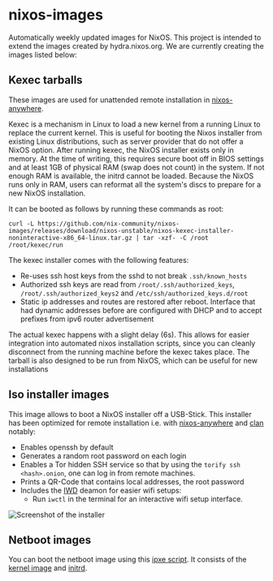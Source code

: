 # nixos-images

Automatically weekly updated images for NixOS. This project is intended to extend the images created by hydra.nixos.org.
We are currently creating the images listed below:

## Kexec tarballs

These images are used for unattended remote installation in [nixos-anywhere](https://github.com/numtide/nixos-anywhere).

Kexec is a mechanism in Linux to load a new kernel from a running Linux to
replace the current kernel. This is useful for booting the Nixos installer from
existing Linux distributions, such as server provider that do not offer a NixOS
option. After running kexec, the NixOS installer exists only in memory. At the
time of writing, this requires secure boot off in BIOS settings and at least 1GB
of physical RAM (swap does not count) in the system. If not enough RAM is available,
the initrd cannot be loaded. Because the NixOS runs only in RAM, users can reformat
all the system's discs to prepare for a new NixOS installation.

It can be booted as follows by running these commands as root:

```
curl -L https://github.com/nix-community/nixos-images/releases/download/nixos-unstable/nixos-kexec-installer-noninteractive-x86_64-linux.tar.gz | tar -xzf- -C /root
/root/kexec/run
```

The kexec installer comes with the following features:

- Re-uses ssh host keys from the sshd to not break `.ssh/known_hosts`
- Authorized ssh keys are read from `/root/.ssh/authorized_keys`, `/root/.ssh/authorized_keys2` and `/etc/ssh/authorized_keys.d/root`
- Static ip addresses and routes are restored after reboot.
  Interface that had dynamic addresses before are configured with DHCP and
  to accept prefixes from ipv6 router advertisement

The actual kexec happens with a slight delay (6s). This allows for easier
integration into automated nixos installation scripts, since you can cleanly
disconnect from the running machine before the kexec takes place. The tarball
is also designed to be run from NixOS, which can be useful for new installations

## Iso installer images

This image allows to boot a NixOS installer off a USB-Stick.
This installer has been optimized for remote installation i.e.
with [nixos-anywhere](https://github.com/numtide/nixos-anywhere) and [clan](https://docs.clan.lol/getting-started/installer/) notably:

* Enables openssh by default
* Generates a random root password on each login
* Enables a Tor hidden SSH service so that by using the `torify ssh <hash>.onion`,
  one can log in from remote machines.
* Prints a QR-Code that contains local addresses, the root password
* Includes the [IWD](https://wiki.archlinux.org/title/iwd) deamon for easier wifi setups:
  * Run `iwctl` in the terminal for an interactive wifi setup interface.

![Screenshot of the installer](https://github.com/nix-community/nixos-images/releases/download/assets/image-installer-screenshot.jpg)

## Netboot images

You can boot the netboot image using this [ipxe script](https://github.com/nix-community/nixos-images/releases/download/nixos-unstable/netboot-x86_64-linux.ipxe).
It consists of the [kernel image](https://github.com/nix-community/nixos-images/releases/download/nixos-unstable/bzImage-x86_64-linux) and [initrd](https://github.com/nix-community/nixos-images/releases/download/nixos-unstable/initrd-x86_64-linux).
